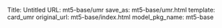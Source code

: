Title: Untitled
URL: mt5-base/umr
save_as: mt5-base/umr.html
template: card_umr
original_url: mt5-base/index.html
model_pkg_name: mt5-base

